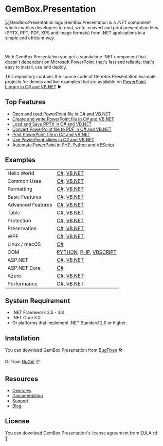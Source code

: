 # GemBox.Presentation

<img src="https://www.gemboxsoftware.com/images/NugetGbp.png" alt="GemBox.Presentation logo" align="left" />

GemBox.Presentation is a .NET component which enables developers to read, write, convert and print presentation files (PPTX, PPT, PDF, XPS and image formats) from .NET applications in a simple and efficient way.

<br/>

With GemBox.Presentation you get a standalone .NET component that doesn't dependent on Microsoft PowerPoint; that's fast and reliable; that's easy to install, use and deploy.

This repository contains the source code of GemBox.Presentation example projects for demos and live examples that are available on [PowerPoint Library in C# and VB.NET](https://www.gemboxsoftware.com/presentation/examples/c-sharp-vb-net-powerpoint-library/101) ▶

## Top Features

* [Open and read PowerPoint file in C# and VB.NET](https://www.gemboxsoftware.com/presentation/examples/c-sharp-vb-net-open-read-powerpoint/201)
* [Create and write PowerPoint file in C# and VB.NET](https://www.gemboxsoftware.com/presentation/examples/c-sharp-vb-net-create-write-powerpoint/202)
* [Load and Save PPTX in C# and VB.NET](https://www.gemboxsoftware.com/presentation/examples/c-sharp-vb-net-pptx/203)
* [Convert PowerPoint file to PDF in C# and VB.NET](https://www.gemboxsoftware.com/presentation/examples/c-sharp-convert-powerpoint-to-pdf/204)
* [Print PowerPoint file in C# and VB.NET](https://www.gemboxsoftware.com/presentation/examples/c-sharp-print-powerpoint/251)
* [Use PowerPoint slides in C# and VB.NET](https://www.gemboxsoftware.com/presentation/examples/c-sharp-vb-net-powerpoint-slides/401)
* [Automate PowerPoint in PHP, Python and VBScript](https://www.gemboxsoftware.com/presentation/examples/powerpoint-automation-com-php-vbscript-python/1801)

## Examples

| | |
| --- | --- |
| Hello World | [C#](https://github.com/gemboxsoftware-dev-team/GemBox.Presentation.Examples/tree/master/C%23/Hello%20World), [VB.NET](https://github.com/gemboxsoftware-dev-team/GemBox.Presentation.Examples/tree/master/VB.NET/Hello%20World) |
| Common Uses | [C#](https://github.com/gemboxsoftware-dev-team/GemBox.Presentation.Examples/tree/master/C%23/Common%20Uses), [VB.NET](https://github.com/gemboxsoftware-dev-team/GemBox.Presentation.Examples/tree/master/VB.NET/Common%20Uses) |
| Formatting | [C#](https://github.com/gemboxsoftware-dev-team/GemBox.Presentation.Examples/tree/master/C%23/Formatting), [VB.NET](https://github.com/gemboxsoftware-dev-team/GemBox.Presentation.Examples/tree/master/VB.NET/Formatting) |
| Basic Features | [C#](https://github.com/gemboxsoftware-dev-team/GemBox.Presentation.Examples/tree/master/C%23/Basic%20Features), [VB.NET](https://github.com/gemboxsoftware-dev-team/GemBox.Presentation.Examples/tree/master/VB.NET/Basic%20Features) |
| Advanced Features | [C#](https://github.com/gemboxsoftware-dev-team/GemBox.Presentation.Examples/tree/master/C%23/Advanced%20Features), [VB.NET](https://github.com/gemboxsoftware-dev-team/GemBox.Presentation.Examples/tree/master/VB.NET/Advanced%20Features) |
| Table | [C#](https://github.com/gemboxsoftware-dev-team/GemBox.Presentation.Examples/tree/master/C%23/Table), [VB.NET](https://github.com/gemboxsoftware-dev-team/GemBox.Presentation.Examples/tree/master/VB.NET/Table) |
| Protection | [C#](https://github.com/gemboxsoftware-dev-team/GemBox.Presentation.Examples/tree/master/C%23/Protection), [VB.NET](https://github.com/gemboxsoftware-dev-team/GemBox.Presentation.Examples/tree/master/VB.NET/Protection) |
| Preservation | [C#](https://github.com/gemboxsoftware-dev-team/GemBox.Presentation.Examples/tree/master/C%23/Preservation), [VB.NET](https://github.com/gemboxsoftware-dev-team/GemBox.Presentation.Examples/tree/master/VB.NET/Preservation) |
| WPF | [C#](https://github.com/gemboxsoftware-dev-team/GemBox.Presentation.Examples/tree/master/C%23/WPF), [VB.NET](https://github.com/gemboxsoftware-dev-team/GemBox.Presentation.Examples/tree/master/VB.NET/WPF) |
| Linux / macOS | [C#](https://github.com/gemboxsoftware-dev-team/GemBox.Presentation.Examples/tree/master/C%23/Linux_macOS) |
| COM | [PYTHON](https://github.com/gemboxsoftware-dev-team/GemBox.Presentation.Examples/blob/master/PYTHON%2C%20PHP%2C%20VBSCRIPT/COM.py), [PHP](https://github.com/gemboxsoftware-dev-team/GemBox.Presentation.Examples/blob/master/PYTHON%2C%20PHP%2C%20VBSCRIPT/COM.php), [VBSCRIPT](https://github.com/gemboxsoftware-dev-team/GemBox.Presentation.Examples/blob/master/PYTHON%2C%20PHP%2C%20VBSCRIPT/COM.vbs) |
| ASP.NET | [C#](https://github.com/gemboxsoftware-dev-team/GemBox.Presentation.Examples/tree/master/C%23/ASP.NET), [VB.NET](https://github.com/gemboxsoftware-dev-team/GemBox.Presentation.Examples/tree/master/VB.NET/ASP.NET) |
| ASP.NET Core | [C#](https://github.com/gemboxsoftware-dev-team/GemBox.Presentation.Examples/tree/master/C%23/ASP.NET%20Core) |
| Azure | [C#](https://github.com/GemBox-d-o-o/GemBox.Presentation.Examples/tree/master/C%23/Azure), [VB.NET](https://github.com/GemBox-d-o-o/GemBox.Presentation.Examples/tree/master/VB.NET/Azure) |
| Performance | [C#](https://github.com/gemboxsoftware-dev-team/GemBox.Presentation.Examples/tree/master/C%23/Performance), [VB.NET](https://github.com/gemboxsoftware-dev-team/GemBox.Presentation.Examples/tree/master/VB.NET/Performance) |

## System Requirement

* .NET Framework 3.5 - 4.8
* .NET Core 3.0
* Or platforms that implement .NET Standard 2.0 or higher.

## Installation

You can download GemBox.Presentation from [BugFixes](https://www.gemboxsoftware.com/presentation/downloads/BugFixes.htm) 🛠️

Or from [NuGet](https://www.nuget.org/packages/GemBox.Presentation/) 📦

## Resources

* [Overview](https://www.gemboxsoftware.com/presentation)
* [Documentation](https://www.gemboxsoftware.com/presentation/help/html/Introduction.htm)
* [Support](https://www.gemboxsoftware.com/presentation/support)
* [Blog](https://www.gemboxsoftware.com/gembox-presentation)

## License

You can download GemBox.Presentation's license agreement from [EULA.rtf](https://www.gemboxsoftware.com/presentation/EULA.rtf) 📝
